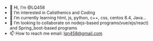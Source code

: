 - 👋 Hi, I’m @LQ458
- 👀 I’m interested in Calisthenics and Coding
- 🌱 I’m currently learning html, js, python, c++, css, centos 8.4, Java...
- 💞️ I’m looking to collaborate on nodejs-based programs(vue/ejs/react) and Spring_boot-based programs
- 📫 How to reach me email: lqn458@gmail.com

<!---
LQ458/LQ458 is a ✨ special ✨ repository because its `README.md` (this file) appears on your GitHub profile.
You can click the Preview link to take a look at your changes.
--->
